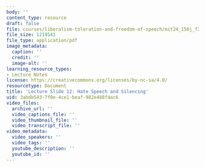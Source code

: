 ```yaml
---
body: ''
content_type: resource
draft: false
file: courses/liberalism-toleration-and-freedom-of-speech/mit24_150j_f23_lec12.pdf
file_size: 1219541
file_type: application/pdf
image_metadata:
  caption: ''
  credit: ''
  image-alt: ''
learning_resource_types:
- Lecture Notes
license: https://creativecommons.org/licenses/by-nc-sa/4.0/
resourcetype: Document
title: 'Lecture Slide 12: Hate Speech and Silencing'
uid: 3abdb543-7f0e-4ce1-beaf-982e488f4ac6
video_files:
  archive_url: ''
  video_captions_file: ''
  video_thumbnail_file: ''
  video_transcript_file: ''
video_metadata:
  video_speakers: ''
  video_tags: ''
  youtube_description: ''
  youtube_id: ''
---
```

